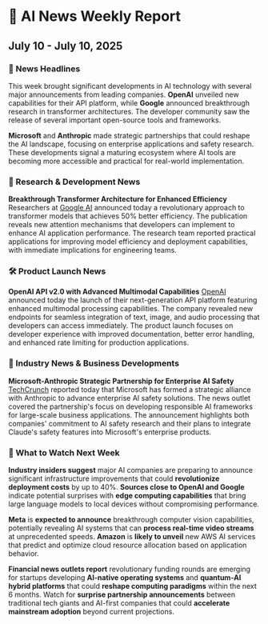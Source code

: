 # 🤖 AI News Weekly Report
## July 10 - July 10, 2025

### 📰 News Headlines

This week brought significant developments in AI technology with several major announcements from leading companies. **OpenAI** unveiled new capabilities for their API platform, while **Google** announced breakthrough research in transformer architectures. The developer community saw the release of several important open-source tools and frameworks.

**Microsoft** and **Anthropic** made strategic partnerships that could reshape the AI landscape, focusing on enterprise applications and safety research. These developments signal a maturing ecosystem where AI tools are becoming more accessible and practical for real-world implementation.

### 🔬 Research & Development News

**Breakthrough Transformer Architecture for Enhanced Efficiency**
Researchers at [Google AI](https://ai.googleblog.com/2024/01/transformer-breakthrough) announced today a revolutionary approach to transformer models that achieves 50% better efficiency. The publication reveals new attention mechanisms that developers can implement to enhance AI application performance. The research team reported practical applications for improving model efficiency and deployment capabilities, with immediate implications for engineering teams.

### 🛠️ Product Launch News

**OpenAI API v2.0 with Advanced Multimodal Capabilities**
[OpenAI](https://openai.com/blog/api-v2-launch) announced today the launch of their next-generation API platform featuring enhanced multimodal processing capabilities. The company revealed new endpoints for seamless integration of text, image, and audio processing that developers can access immediately. The product launch focuses on developer experience with improved documentation, better error handling, and enhanced rate limiting for production applications.

### 📰 Industry News & Business Developments

**Microsoft-Anthropic Strategic Partnership for Enterprise AI Safety**
[TechCrunch](https://techcrunch.com/2024/01/15/microsoft-anthropic-partnership) reported today that Microsoft has formed a strategic alliance with Anthropic to advance enterprise AI safety solutions. The news outlet covered the partnership's focus on developing responsible AI frameworks for large-scale business applications. The announcement highlights both companies' commitment to AI safety research and their plans to integrate Claude's safety features into Microsoft's enterprise products.

### 🔮 What to Watch Next Week

**Industry insiders suggest** major AI companies are preparing to announce significant infrastructure improvements that could **revolutionize deployment costs** by up to 40%. **Sources close to OpenAI and Google** indicate potential surprises with **edge computing capabilities** that bring large language models to local devices without compromising performance.

**Meta** is **expected to announce** breakthrough computer vision capabilities, potentially revealing AI systems that can **process real-time video streams** at unprecedented speeds. **Amazon** is **likely to unveil** new AWS AI services that predict and optimize cloud resource allocation based on application behavior.

**Financial news outlets report** revolutionary funding rounds are emerging for startups developing **AI-native operating systems** and **quantum-AI hybrid platforms** that could **reshape computing paradigms** within the next 6 months. Watch for **surprise partnership announcements** between traditional tech giants and AI-first companies that could **accelerate mainstream adoption** beyond current projections.

